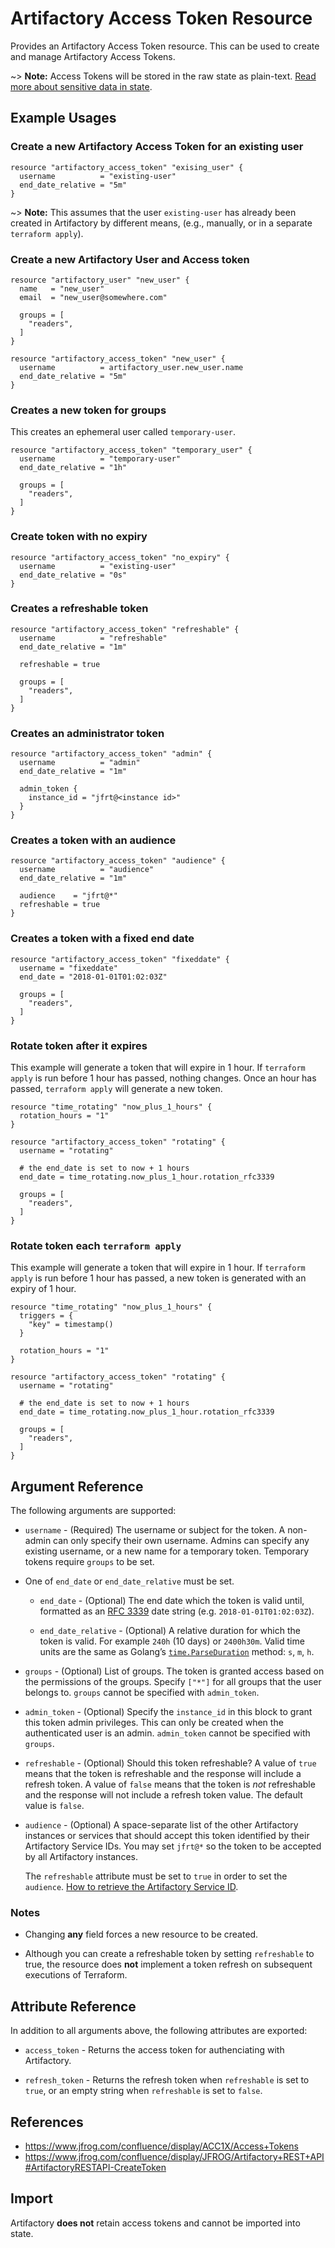 # Artifactory Access Token Resource

Provides an Artifactory Access Token resource. This can be used to create and manage Artifactory Access Tokens.

~> **Note:** Access Tokens will be stored in the raw state as plain-text. [Read more about sensitive data in state](https://www.terraform.io/docs/state/sensitive-data.html).


## Example Usages

### Create a new Artifactory Access Token for an existing user

```hcl
resource "artifactory_access_token" "exising_user" {
  username          = "existing-user"
  end_date_relative = "5m"
}
```

~> **Note:** This assumes that the user `existing-user` has already been created in Artifactory by different means, (e.g., manually, or in a separate `terraform apply`).

### Create a new Artifactory User and Access token

```hcl
resource "artifactory_user" "new_user" {
  name   = "new_user"
  email  = "new_user@somewhere.com"

  groups = [
    "readers",
  ]
}

resource "artifactory_access_token" "new_user" {
  username          = artifactory_user.new_user.name
  end_date_relative = "5m"
}
```

### Creates a new token for groups

This creates an ephemeral user called `temporary-user`.

```hcl
resource "artifactory_access_token" "temporary_user" {
  username          = "temporary-user"
  end_date_relative = "1h"

  groups = [
    "readers",
  ]
}
```

### Create token with no expiry

```hcl
resource "artifactory_access_token" "no_expiry" {
  username          = "existing-user"
  end_date_relative = "0s"
}
```

### Creates a refreshable token

```hcl
resource "artifactory_access_token" "refreshable" {
  username          = "refreshable"
  end_date_relative = "1m"

  refreshable = true

  groups = [
    "readers",
  ]
}
```

### Creates an administrator token

```hcl
resource "artifactory_access_token" "admin" {
  username          = "admin"
  end_date_relative = "1m"

  admin_token {
    instance_id = "jfrt@<instance id>"
  }
}
```

### Creates a token with an audience

```hcl
resource "artifactory_access_token" "audience" {
  username          = "audience"
  end_date_relative = "1m"

  audience    = "jfrt@*"
  refreshable = true
}
```

### Creates a token with a fixed end date

```hcl
resource "artifactory_access_token" "fixeddate" {
  username = "fixeddate"
  end_date = "2018-01-01T01:02:03Z"

  groups = [
    "readers",
  ]
}
```

### Rotate token after it expires

This example will generate a token that will expire in 1 hour. If `terraform apply` is run before 1 hour has passed, nothing changes. Once an hour has passed, `terraform apply` will generate a new token.

```hcl
resource "time_rotating" "now_plus_1_hours" {
  rotation_hours = "1"
}

resource "artifactory_access_token" "rotating" {
  username = "rotating"

  # the end_date is set to now + 1 hours
  end_date = time_rotating.now_plus_1_hour.rotation_rfc3339

  groups = [
    "readers",
  ]
}
```

### Rotate token each `terraform apply`

This example will generate a token that will expire in 1 hour. If `terraform apply` is run before 1 hour has passed, a new token is generated with an expiry of 1 hour.

```hcl
resource "time_rotating" "now_plus_1_hours" {
  triggers = {
    "key" = timestamp()
  }

  rotation_hours = "1"
}

resource "artifactory_access_token" "rotating" {
  username = "rotating"

  # the end_date is set to now + 1 hours
  end_date = time_rotating.now_plus_1_hour.rotation_rfc3339

  groups = [
    "readers",
  ]
}
```

## Argument Reference

The following arguments are supported:

* `username` - (Required) The username or subject for the token. A non-admin can only specify their own username. Admins can specify any existing username, or a new name for a temporary token. Temporary tokens require `groups` to be set.

* One of `end_date` or `end_date_relative` must be set.

    * `end_date` - (Optional) The end date which the token is valid until, formatted as an [RFC 3339](https://datatracker.ietf.org/doc/html/rfc3339) date string (e.g. `2018-01-01T01:02:03Z`).

    * `end_date_relative` - (Optional) A relative duration for which the token is valid. For example `240h` (10 days) or `2400h30m`. Valid time units are the same as Golang’s [`time.ParseDuration`](https://pkg.go.dev/time#ParseDuration) method: `s`, `m`, `h`.

* `groups` - (Optional) List of groups. The token is granted access based on the permissions of the groups. Specify `["*"]` for all groups that the user belongs to. `groups` cannot be specified with `admin_token`.

* `admin_token` - (Optional) Specify the `instance_id` in this block to grant this token admin privileges. This can only be created when the authenticated user is an admin. `admin_token` cannot be specified with `groups`.

* `refreshable` - (Optional) Should this token refreshable? A value of `true` means that the token is refreshable and the response will include a refresh token. A value of `false` means that the token is _not_ refreshable and the response will not include a refresh token value. The default value is `false`.

* `audience` - (Optional) A space-separate list of the other Artifactory instances or services that should accept this token identified by their Artifactory Service IDs. You may set `jfrt@*` so the token to be accepted by all Artifactory instances.

    The `refreshable` attribute must be set to `true` in order to set the `audience`. [How to retrieve the Artifactory Service ID](https://www.jfrog.com/confluence/display/JFROG/Artifactory+REST+API#ArtifactoryRESTAPI-GetServiceID).

### Notes

* Changing **any** field forces a new resource to be created.

* Although you can create a refreshable token by setting `refreshable` to true, the resource does **not** implement a token refresh on subsequent executions of Terraform.

## Attribute Reference

In addition to all arguments above, the following attributes are exported:

* `access_token` - Returns the access token for authenciating with Artifactory.

* `refresh_token` - Returns the refresh token when `refreshable` is set to `true`, or an empty string when `refreshable` is set to `false`.

## References

* https://www.jfrog.com/confluence/display/ACC1X/Access+Tokens
* https://www.jfrog.com/confluence/display/JFROG/Artifactory+REST+API#ArtifactoryRESTAPI-CreateToken

## Import

Artifactory **does not** retain access tokens and cannot be imported into state.
